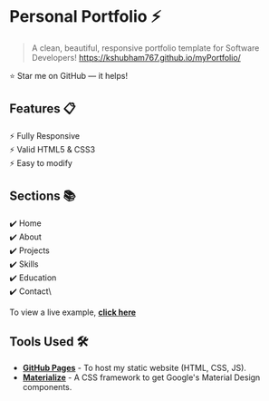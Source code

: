 # Personal Portfolio ⚡️ 
> A clean, beautiful, responsive portfolio template for Software Developers!
> https://kshubham767.github.io/myPortfolio/

:star: Star me on GitHub — it helps!

## Features 📋
⚡️ Fully Responsive\
⚡️ Valid HTML5 & CSS3\
⚡️ Easy to modify

## Sections 📚
✔️ Home\
✔️ About\
✔️ Projects\
✔️ Skills\
✔️ Education\
✔️ Contact\

To view a live example, **[click here](https://kshubham767.github.io/myPortfolio/)**

## Tools Used 🛠️
* [<b>GitHub Pages</b>](https://create-react-app.dev/docs/deployment/#github-pages) - To host my static website (HTML, CSS, JS).
* [<b>Materialize</b>](https://materializecss.com/) - A CSS framework to get Google's Material Design components.
